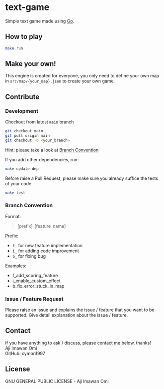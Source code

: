 # text-game

Simple text game made using [Go](https://golang.org).

## How to play

```bash
make run
```

## Make your own!

This engine is created for everyone, you only need to define your own map in `src/map/{your_map}.json` to create your own game.

## Contribute

### Development

Checkout from latest `main` branch
```bash
git checkout main 
git pull origin main 
git checkout -b <your_branch>
```
Hint: please take a look at [Branch Convention](#branch-convention)

If you add other dependencies, run:
```bash
make update-dep 
```

Before raise a Pull Request, please make sure you already suffice the tests of your code.

```bash
make test
```

### Branch Convention

Format:
> [prefix]_[feature_name]

Prefix:
- `f_` for new feature implementation
- `i_` for adding code improvement
- `b_` for fixing bug

Examples:
- f_add_scoring_feature
- i_enable_custom_effect
- b_fix_error_stuck_in_map

### Issue / Feature Request

Please raise an issue and explains the issue / feature that you want to be supported.
Give detail explanation about the issue / feature.

## Contact

If you have anything to ask / discuss, please contact me below, thanks!   
Aji Imawan Omi  
GitHub: cymon1997

## License

GNU GENERAL PUBLIC LICENSE - Aji Imawan Omi